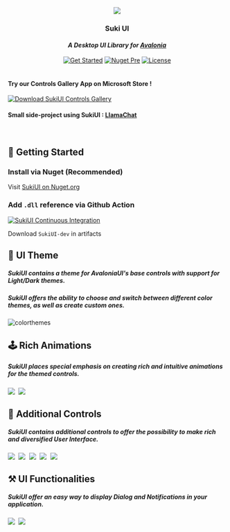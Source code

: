 <div id="header" align="center">
	<img src="https://raw.githubusercontent.com/kikipoulet/SukiUI/main/Images/OIG.N5o-removebg-preview.png" ></img> 
	<h3>Suki UI</h3>
	<h4><i>A Desktop UI Library for <a href="https://avaloniaui.net/">Avalonia</a></i></h4>
	<div id="badges" >
		<a href="https://github.com/kikipoulet/SukiUI/wiki/1.-Installation"><img src="https://img.shields.io/badge/GET%20STARTED-purple?style=for-the-badge" alt="Get Started"/></a>
		<a href="https://www.nuget.org/packages/SukiUI"><img src="https://img.shields.io/nuget/vpre/SukiUI?style=for-the-badge" alt="Nuget Pre"/></a> 
		<a href="https://github.com/kikipoulet/SukiUI/blob/main/LICENSE"><img src="https://img.shields.io/github/license/kikipoulet/SukiUI?style=for-the-badge" alt="License"/></a>  
	</div>
</div>
<br/>

#### Try our Controls Gallery App on Microsoft Store ! 
<span>
<a href="https://apps.microsoft.com/detail/9NM01BJ6JTTF?hl=en-us&gl=US">
   <img src="https://get.microsoft.com/images/en-us%20light.svg" alt="Download SukiUI Controls Gallery" />
</a>
</span>
<br/>


#### Small side-project using SukiUI : [LlamaChat](https://github.com/kikipoulet/LlamaChat)

<br/>

## 🚀 Getting Started

### Install via Nuget (Recommended)

Visit [SukiUI on Nuget.org](https://www.nuget.org/packages/SukiUI)

### Add `.dll` reference via Github Action

[![SukiUI Continuous Integration](https://github.com/kikipoulet/SukiUI/actions/workflows/build.yml/badge.svg)](https://github.com/kikipoulet/SukiUI/actions/workflows/build.yml)

Download `SukiUI-dev` in artifacts

## 📱 UI Theme 

##### SukiUI contains a theme for AvaloniaUI's base controls with support for Light/Dark themes.
##### SukiUI offers the ability to choose and switch between different color themes, as well as create custom ones.

![colorthemes](https://github.com/kikipoulet/SukiUI/assets/19242427/72c4cc35-876c-47ec-8205-cf6a37be1c59)

## 🕹 Rich Animations

##### SukiUI places special emphasis on creating rich and intuitive animations for the themed controls.

 <kbd>
<img src="https://github.com/kikipoulet/SukiUI/assets/19242427/40c93232-c45a-4dd7-b559-e8e22cff9748" ></img> 
  </kbd>
  
<kbd>
<img src="https://github.com/kikipoulet/SukiUI/assets/19242427/36b1a516-2f16-4d0d-82b2-df59003e2ec6" ></img> 
  </kbd>

 

## 🔨 Additional Controls

##### SukiUI contains additional controls to offer the possibility to make rich and diversified User Interface.

<kbd>
<img src="https://github.com/kikipoulet/SukiUI/assets/19242427/0499e9bb-2187-4c52-bbe2-ac38260dabfa" ></img> 
  </kbd>

  <kbd>
<img src="https://github.com/kikipoulet/SukiUI/assets/19242427/0dc7a093-408e-4560-b57a-07d427f64f86" ></img> 
  </kbd>

  <kbd>
<img src="https://github.com/kikipoulet/SukiUI/assets/19242427/88095be5-565c-4aa2-bddc-ee040ea67ebe" ></img> 
  </kbd>

  <kbd>
<img src="https://github.com/kikipoulet/SukiUI/assets/19242427/ac1f43e2-f7cd-4ac7-b64d-e83b5952b019" ></img> 
  </kbd>

  <kbd>
<img src="https://github.com/kikipoulet/SukiUI/assets/19242427/a07a5a38-eccf-47a0-b992-abc41d7ee70d" ></img> 
  </kbd>


## ⚒ UI Functionalities

##### SukiUI offer an easy way to display Dialog and Notifications in your application.

  <kbd>
<img src="https://github.com/kikipoulet/SukiUI/assets/19242427/b29ae757-9d6a-461a-bd6f-6949c3f0ccec" ></img> 
  </kbd>

   <kbd>
<img src="https://github.com/kikipoulet/SukiUI/assets/19242427/60b7d946-e7b1-42b8-8aca-487f92a50ac2" ></img> 
  </kbd>


